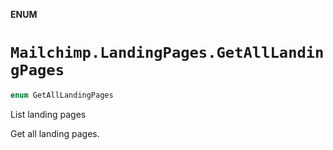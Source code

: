 **ENUM**

# `Mailchimp.LandingPages.GetAllLandingPages`

```swift
enum GetAllLandingPages
```

List landing pages

Get all landing pages.
